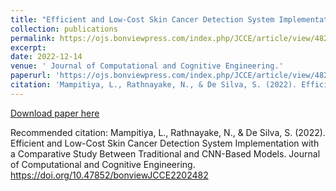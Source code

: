 ```yaml
---
title: "Efficient and Low-Cost Skin Cancer Detection System Implementation with a Comparative Study Between Traditional and CNN-Based Models"
collection: publications
permalink: https://ojs.bonviewpress.com/index.php/JCCE/article/view/482
excerpt: 
date: 2022-12-14
venue: ' Journal of Computational and Cognitive Engineering.'
paperurl: 'https://ojs.bonviewpress.com/index.php/JCCE/article/view/482'
citation: 'Mampitiya, L., Rathnayake, N., & De Silva, S. (2022). Efficient and Low-Cost Skin Cancer Detection System Implementation with a Comparative Study Between Traditional and CNN-Based Models. Journal of Computational and Cognitive Engineering. https://doi.org/10.47852/bonviewJCCE2202482'
---
```


[Download paper here](https://ojs.bonviewpress.com/index.php/JCCE/article/view/482)

Recommended citation: Mampitiya, L., Rathnayake, N., & De Silva, S. (2022). Efficient and Low-Cost Skin Cancer Detection System Implementation with a Comparative Study Between Traditional and CNN-Based Models. Journal of Computational and Cognitive Engineering. https://doi.org/10.47852/bonviewJCCE2202482
